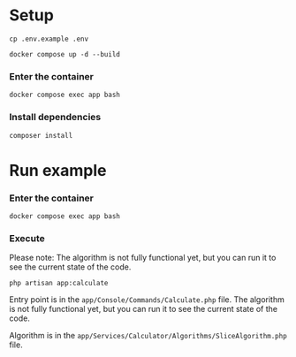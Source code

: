 
# Setup

```shell
cp .env.example .env
```

```shell
docker compose up -d --build
```

### Enter the container
```shell
docker compose exec app bash
```

### Install dependencies
```shell
composer install
```

# Run example

### Enter the container
```shell
docker compose exec app bash
```

### Execute
Please note: The algorithm is not fully functional yet, but you can run it to see the current state of the code.
```shell
php artisan app:calculate
```

Entry point is in the `app/Console/Commands/Calculate.php` file. The algorithm is not fully functional yet, but you can run it to see the current state of the code.

Algorithm is in the `app/Services/Calculator/Algorithms/SliceAlgorithm.php` file.
